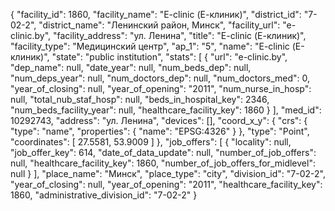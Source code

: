 {
    "facility_id": 1860,
    "facility_name": "E-clinic (Е-клиник)",
    "district_id": "7-02-2",
    "district_name": "Ленинский район, Минск",
    "facility_url": "e-clinic.by",
    "facility_address": "ул. Ленина",
    "title": "E-clinic (Е-клиник)",
    "facility_type": "Медицинский центр",
    "ap_1": "5",
    "name": "E-clinic (Е-клиник)",
    "state": "public institution",
    "stats": [
        {
            "url": "e-clinic.by",
            "dep_name": null,
            "date_year": null,
            "num_beds_dep": null,
            "num_deps_year": null,
            "num_doctors_dep": null,
            "num_doctors_med": 0,
            "year_of_closing": null,
            "year_of_opening": "2011",
            "num_nurse_in_hosp": null,
            "total_nub_staf_hosp": null,
            "beds_in_hospital_key": 2346,
            "num_beds_facility_year": null,
            "healthcare_facility_key": 1860
        }
    ],
    "med_id": 10292743,
    "address": "ул. Ленина",
    "devices": [],
    "coord_x_y": {
        "crs": {
            "type": "name",
            "properties": {
                "name": "EPSG:4326"
            }
        },
        "type": "Point",
        "coordinates": [
            27.5581,
            53.9009
        ]
    },
    "job_offers": [
        {
            "locality": null,
            "job_offer_key": 614,
            "date_of_data_update": null,
            "number_of_job_offers": null,
            "healthcare_facility_key": 1860,
            "number_of_job_offers_for_midlevel": null
        }
    ],
    "place_name": "Минск",
    "place_type": "city",
    "division_id": "7-02-2",
    "year_of_closing": null,
    "year_of_opening": "2011",
    "healthcare_facility_key": 1860,
    "administrative_division_id": "7-02-2"
}